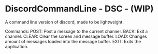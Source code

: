 # DiscordCommandLine - DSC - (WIP)
A command line version of discord, made to be lightweight. 

Commands: 
POST: Post a message to the current channel.
BACK: Exit a channel.
CLEAR: Clear the screen and message buffer.
LOAD: Changes amount of messages loaded into the message buffer.
EXIT: Exits the application.
